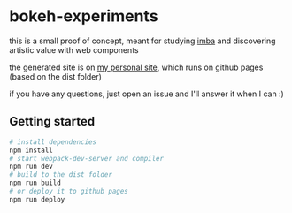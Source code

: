 # bokeh-experiments

this is a small proof of concept, meant for studying [imba](http://imba.io/) and discovering artistic value with web components

the generated site is on [my personal site](http://www.ratamero.com/bokeh-experiments/), which runs on github pages (based on the dist folder)

if you have any questions, just open an issue and I'll answer it when I can :)

## Getting started

```bash
# install dependencies
npm install
# start webpack-dev-server and compiler
npm run dev
# build to the dist folder
npm run build
# or deploy it to github pages
npm run deploy
```

